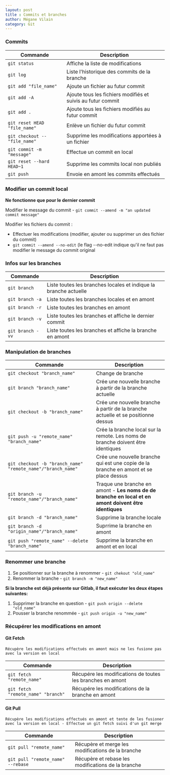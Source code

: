 ```yaml
---
layout: post
title : Commits et branches
author: Mégane Vilain
category: Git
---
```


### Commits

|Commande  | Description |
|---|---|
|`git status`|Affiche la liste de modifications|
|`git log`|Liste l'historique des commits de la branche|
|`git add "file_name"`|Ajoute un fichier au futur commit |
|`git add -A`|Ajoute tous les fichiers modifiés et suivis au futur commit|
|`git add .`|Ajoute tous les fichiers modifiés au futur commit|
|`git reset HEAD "file_name"`|Enlève un fichier du futur commit|
|`git checkout -- "file_name"`|Supprime les modifications apportées à un fichier|
|`git commit -m "message"`|Effectue un commit en local|
|`git reset --hard HEAD~1`|Supprime les commits local non publiés|
|`git push`|Envoie en amont les commits effectués|

### Modifier un commit **local**

**Ne fonctionne que pour le dernier commit**

Modifier le message du commit - `git commit --amend -m "an updated commit message"`

Modifier les fichiers du commit : 
* Effectuer les modifications (modifier, ajouter ou supprimer un des fichier du commit)   
* `git commit --amend --no-edit` (le flag --no-edit indique qu'il ne faut pas modifier le message du commit original
### Infos sur les branches 

|Commande  | Description |
|---|---|
|`git branch`|Liste toutes les branches locales et indique la branche actuelle|
|`git branch -a`|Liste toutes les branches locales et en amont|
|`git branch -r`|Liste toutes les branches en amont|
|`git branch -v`|Liste toutes les branches et affiche le dernier commit|
|`git branch -vv`|Liste toutes les branches et affiche la branche en amont|


### Manipulation de branches

|Commande  | Description |
|---|---|
|`git checkout "branch_name"`|Change de branche|
|`git branch "branch_name"`|Crée une nouvelle branche à partir de la branche actuelle|
|`git checkout -b "branch_name"`|Crée une nouvelle branche à partir de la branche actuelle et se positionne dessus|
|`git push -u "remote_name" "branch_name"`|Crée la branche local sur la remote. Les noms de branche doivent être identiques|
|`git checkout -b "branch_name" "remote_name"/"branch_name"`|Crée une nouvelle branche qui est une copie de la branche en amont et se place dessus|
|`git branch -u "remote_name"/"branch_name"`|Traque une branche en amont - **Les noms de de branche en local et en amont doivent être identiques**|
|`git branch -d "branch_name"`|Supprime la branche locale|
|`git branch -d "origin_name"/"branch_name"`|Suprrime la branche en amont|
|`git push "remote_name" --delete "branch_name"`|Supprime la branche en amont et en local|

### Renommer une branche

1.  Se positionner sur la branche à renommer - `git chekout "old_name"`
2.  Renommer la branche - `git branch -m "new_name"`

**Si la branche est déjà présente sur Gitlab, il faut exécuter les deux étapes suivantes:**
1.  Supprimer la branche en question - `git push origin --delete "old_name"`
2.  Pousser la branche renommée - `git push origin -u "new_name"`

### Récupérer les modifications en amont

#### Git Fetch

```
Récupère les modifications effectués en amont mais ne les fusione pas avec la version en local
```

|Commande  | Description |
|---|---|
|`git fetch "remote_name"`|Récupére les modifications de toutes les branches en amont|
|`git fetch "remote_name" "branch"`|Récupére les modifications de la branche en amont|

#### Git Pull

```
Récupère les modifications effectués en amont et tente de les fusioner avec la version en local - Effectue un git fetch suivi d'un git merge
```

|Commande  | Description |
|---|---|
|`git pull "remote_name"`|Récupère et merge les modifications de la branche|
|`git pull "remote_name" --rebase`|Récupère et rebase les modifications de la branche|
